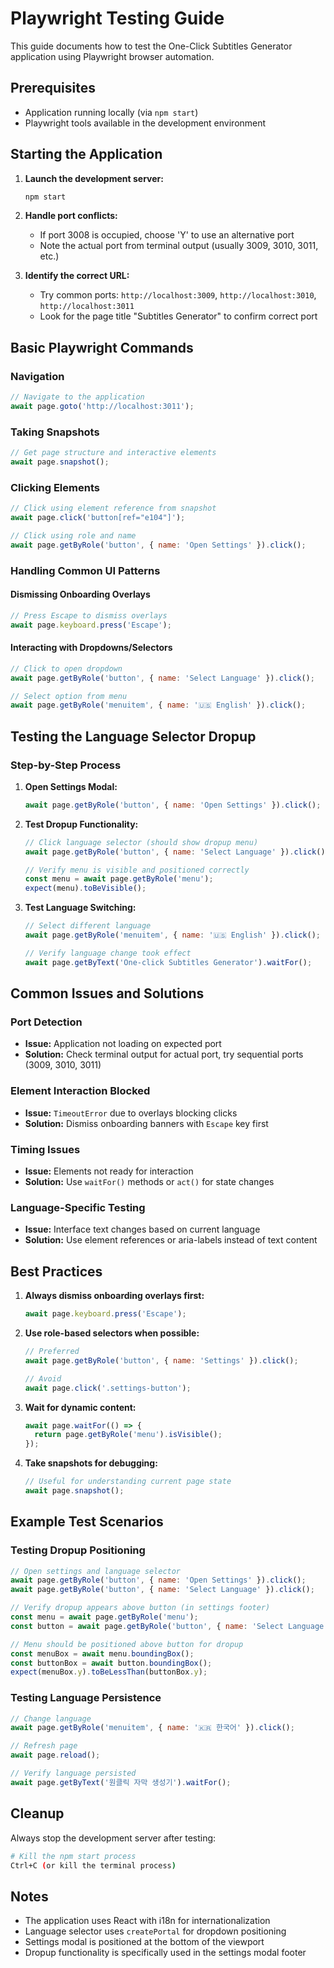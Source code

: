 # Playwright Testing Guide

This guide documents how to test the One-Click Subtitles Generator application using Playwright browser automation.

## Prerequisites

- Application running locally (via `npm start`)
- Playwright tools available in the development environment

## Starting the Application

1. **Launch the development server:**
   ```bash
   npm start
   ```

2. **Handle port conflicts:**
   - If port 3008 is occupied, choose 'Y' to use an alternative port
   - Note the actual port from terminal output (usually 3009, 3010, 3011, etc.)

3. **Identify the correct URL:**
   - Try common ports: `http://localhost:3009`, `http://localhost:3010`, `http://localhost:3011`
   - Look for the page title "Subtitles Generator" to confirm correct port

## Basic Playwright Commands

### Navigation
```javascript
// Navigate to the application
await page.goto('http://localhost:3011');
```

### Taking Snapshots
```javascript
// Get page structure and interactive elements
await page.snapshot();
```

### Clicking Elements
```javascript
// Click using element reference from snapshot
await page.click('button[ref="e104"]');

// Click using role and name
await page.getByRole('button', { name: 'Open Settings' }).click();
```

### Handling Common UI Patterns

#### Dismissing Onboarding Overlays
```javascript
// Press Escape to dismiss overlays
await page.keyboard.press('Escape');
```

#### Interacting with Dropdowns/Selectors
```javascript
// Click to open dropdown
await page.getByRole('button', { name: 'Select Language' }).click();

// Select option from menu
await page.getByRole('menuitem', { name: '🇺🇸 English' }).click();
```

## Testing the Language Selector Dropup

### Step-by-Step Process

1. **Open Settings Modal:**
   ```javascript
   await page.getByRole('button', { name: 'Open Settings' }).click();
   ```

2. **Test Dropup Functionality:**
   ```javascript
   // Click language selector (should show dropup menu)
   await page.getByRole('button', { name: 'Select Language' }).click();
   
   // Verify menu is visible and positioned correctly
   const menu = await page.getByRole('menu');
   expect(menu).toBeVisible();
   ```

3. **Test Language Switching:**
   ```javascript
   // Select different language
   await page.getByRole('menuitem', { name: '🇺🇸 English' }).click();
   
   // Verify language change took effect
   await page.getByText('One-click Subtitles Generator').waitFor();
   ```

## Common Issues and Solutions

### Port Detection
- **Issue:** Application not loading on expected port
- **Solution:** Check terminal output for actual port, try sequential ports (3009, 3010, 3011)

### Element Interaction Blocked
- **Issue:** `TimeoutError` due to overlays blocking clicks
- **Solution:** Dismiss onboarding banners with `Escape` key first

### Timing Issues
- **Issue:** Elements not ready for interaction
- **Solution:** Use `waitFor()` methods or `act()` for state changes

### Language-Specific Testing
- **Issue:** Interface text changes based on current language
- **Solution:** Use element references or aria-labels instead of text content

## Best Practices

1. **Always dismiss onboarding overlays first:**
   ```javascript
   await page.keyboard.press('Escape');
   ```

2. **Use role-based selectors when possible:**
   ```javascript
   // Preferred
   await page.getByRole('button', { name: 'Settings' }).click();
   
   // Avoid
   await page.click('.settings-button');
   ```

3. **Wait for dynamic content:**
   ```javascript
   await page.waitFor(() => {
     return page.getByRole('menu').isVisible();
   });
   ```

4. **Take snapshots for debugging:**
   ```javascript
   // Useful for understanding current page state
   await page.snapshot();
   ```

## Example Test Scenarios

### Testing Dropup Positioning
```javascript
// Open settings and language selector
await page.getByRole('button', { name: 'Open Settings' }).click();
await page.getByRole('button', { name: 'Select Language' }).click();

// Verify dropup appears above button (in settings footer)
const menu = await page.getByRole('menu');
const button = await page.getByRole('button', { name: 'Select Language' });

// Menu should be positioned above button for dropup
const menuBox = await menu.boundingBox();
const buttonBox = await button.boundingBox();
expect(menuBox.y).toBeLessThan(buttonBox.y);
```

### Testing Language Persistence
```javascript
// Change language
await page.getByRole('menuitem', { name: '🇰🇷 한국어' }).click();

// Refresh page
await page.reload();

// Verify language persisted
await page.getByText('원클릭 자막 생성기').waitFor();
```

## Cleanup

Always stop the development server after testing:
```bash
# Kill the npm start process
Ctrl+C (or kill the terminal process)
```

## Notes

- The application uses React with i18n for internationalization
- Language selector uses `createPortal` for dropdown positioning
- Settings modal is positioned at the bottom of the viewport
- Dropup functionality is specifically used in the settings modal footer

